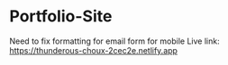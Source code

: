 # Portfolio-Site
Need to fix formatting for email form for mobile 
Live link: https://thunderous-choux-2cec2e.netlify.app
